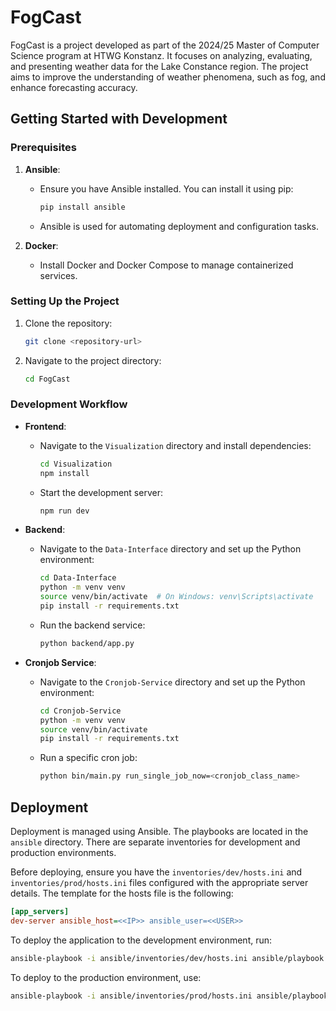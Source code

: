 # FogCast

FogCast is a project developed as part of the 2024/25 Master of Computer Science program at HTWG Konstanz. It focuses on analyzing, evaluating, and presenting weather data for the Lake Constance region. The project aims to improve the understanding of weather phenomena, such as fog, and enhance forecasting accuracy.

## Getting Started with Development

### Prerequisites

1. **Ansible**:
   - Ensure you have Ansible installed. You can install it using pip:
     ```bash
     pip install ansible
     ```
   - Ansible is used for automating deployment and configuration tasks.

2. **Docker**:
   - Install Docker and Docker Compose to manage containerized services.

### Setting Up the Project

1. Clone the repository:
   ```bash
   git clone <repository-url>
   ```

2. Navigate to the project directory:
   ```bash
   cd FogCast
   ```

### Development Workflow

- **Frontend**:
  - Navigate to the `Visualization` directory and install dependencies:
    ```bash
    cd Visualization
    npm install
    ```
  - Start the development server:
    ```bash
    npm run dev
    ```

- **Backend**:
  - Navigate to the `Data-Interface` directory and set up the Python environment:
    ```bash
    cd Data-Interface
    python -m venv venv
    source venv/bin/activate  # On Windows: venv\Scripts\activate
    pip install -r requirements.txt
    ```
  - Run the backend service:
    ```bash
    python backend/app.py
    ```

- **Cronjob Service**:
  - Navigate to the `Cronjob-Service` directory and set up the Python environment:
    ```bash
    cd Cronjob-Service
    python -m venv venv
    source venv/bin/activate
    pip install -r requirements.txt
    ```
  - Run a specific cron job:
    ```bash
    python bin/main.py run_single_job_now=<cronjob_class_name>
    ```

## Deployment

Deployment is managed using Ansible. The playbooks are located in the `ansible` directory.
There are separate inventories for development and production environments.

Before deploying, ensure you have the `inventories/dev/hosts.ini` and `inventories/prod/hosts.ini` files configured with the appropriate server details.
The template for the hosts file is the following:
```ini
[app_servers]
dev-server ansible_host=<<IP>> ansible_user=<<USER>>
```

To deploy the application to the development environment, run:
```bash
ansible-playbook -i ansible/inventories/dev/hosts.ini ansible/playbook.yml
```

To deploy to the production environment, use:
```bash
ansible-playbook -i ansible/inventories/prod/hosts.ini ansible/playbook.yml
```
